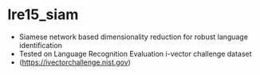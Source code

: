 # lre15_siam
* Siamese network based dimensionality reduction for robust language identification
* Tested on Language Recognition Evaluation i-vector challenge dataset 
* (https://ivectorchallenge.nist.gov)
